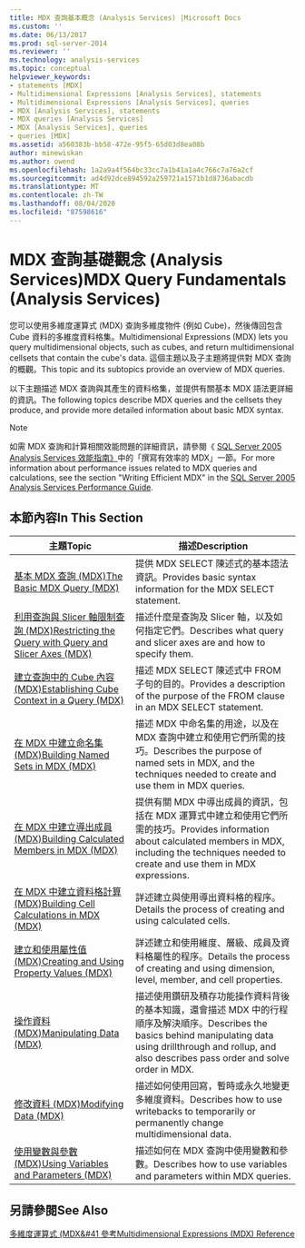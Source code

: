 ```yaml
---
title: MDX 查詢基本概念 (Analysis Services) |Microsoft Docs
ms.custom: ''
ms.date: 06/13/2017
ms.prod: sql-server-2014
ms.reviewer: ''
ms.technology: analysis-services
ms.topic: conceptual
helpviewer_keywords:
- statements [MDX]
- Multidimensional Expressions [Analysis Services], statements
- Multidimensional Expressions [Analysis Services], queries
- MDX [Analysis Services], statements
- MDX queries [Analysis Services]
- MDX [Analysis Services], queries
- queries [MDX]
ms.assetid: a560383b-bb58-472e-95f5-65d03d8ea08b
author: minewiskan
ms.author: owend
ms.openlocfilehash: 1a2a9a4f564bc33cc7a1b41a1a4c766c7a76a2cf
ms.sourcegitcommit: ad4d92dce894592a259721a1571b1d8736abacdb
ms.translationtype: MT
ms.contentlocale: zh-TW
ms.lasthandoff: 08/04/2020
ms.locfileid: "87598616"
---
```

# <a name="mdx-query-fundamentals-analysis-services"></a><span data-ttu-id="7fad7-102">MDX 查詢基礎觀念 (Analysis Services)</span><span class="sxs-lookup"><span data-stu-id="7fad7-102">MDX Query Fundamentals (Analysis Services)</span></span>
  <span data-ttu-id="7fad7-103">您可以使用多維度運算式 (MDX) 查詢多維度物件 (例如 Cube)，然後傳回包含 Cube 資料的多維度資料格集。</span><span class="sxs-lookup"><span data-stu-id="7fad7-103">Multidimensional Expressions (MDX) lets you query multidimensional objects, such as cubes, and return multidimensional cellsets that contain the cube's data.</span></span> <span data-ttu-id="7fad7-104">這個主題以及子主題將提供對 MDX 查詢的概觀。</span><span class="sxs-lookup"><span data-stu-id="7fad7-104">This topic and its subtopics provide an overview of MDX queries.</span></span>  
  
 <span data-ttu-id="7fad7-105">以下主題描述 MDX 查詢與其產生的資料格集，並提供有關基本 MDX 語法更詳細的資訊。</span><span class="sxs-lookup"><span data-stu-id="7fad7-105">The following topics describe MDX queries and the cellsets they produce, and provide more detailed information about basic MDX syntax.</span></span>  
  
> [!NOTE]  
>  <span data-ttu-id="7fad7-106">如需 MDX 查詢和計算相關效能問題的詳細資訊，請參閱《 [SQL Server 2005 Analysis Services 效能指南》](https://docsbay.net/Microsoft-SQL-Server-2005-Analysis-Services-Performance-Guide)中的「撰寫有效率的 MDX」一節。</span><span class="sxs-lookup"><span data-stu-id="7fad7-106">For more information about performance issues related to MDX queries and calculations, see the section "Writing Efficient MDX" in the [SQL Server 2005 Analysis Services Performance Guide](https://docsbay.net/Microsoft-SQL-Server-2005-Analysis-Services-Performance-Guide).</span></span>  
  
## <a name="in-this-section"></a><span data-ttu-id="7fad7-107">本節內容</span><span class="sxs-lookup"><span data-stu-id="7fad7-107">In This Section</span></span>  
  
|<span data-ttu-id="7fad7-108">主題</span><span class="sxs-lookup"><span data-stu-id="7fad7-108">Topic</span></span>|<span data-ttu-id="7fad7-109">描述</span><span class="sxs-lookup"><span data-stu-id="7fad7-109">Description</span></span>|  
|-----------|-----------------|  
|[<span data-ttu-id="7fad7-110">基本 MDX 查詢 &#40;MDX&#41;</span><span class="sxs-lookup"><span data-stu-id="7fad7-110">The Basic MDX Query &#40;MDX&#41;</span></span>](mdx-query-the-basic-query.md)|<span data-ttu-id="7fad7-111">提供 MDX SELECT 陳述式的基本語法資訊。</span><span class="sxs-lookup"><span data-stu-id="7fad7-111">Provides basic syntax information for the MDX SELECT statement.</span></span>|  
|[<span data-ttu-id="7fad7-112">利用查詢與 Slicer 軸限制查詢 &#40;MDX&#41;</span><span class="sxs-lookup"><span data-stu-id="7fad7-112">Restricting the Query with Query and Slicer Axes &#40;MDX&#41;</span></span>](mdx-query-and-slicer-axes-restricting-the-query.md)|<span data-ttu-id="7fad7-113">描述什麼是查詢及 Slicer 軸，以及如何指定它們。</span><span class="sxs-lookup"><span data-stu-id="7fad7-113">Describes what query and slicer axes are and how to specify them.</span></span>|  
|[<span data-ttu-id="7fad7-114">建立查詢中的 Cube 內容 &#40;MDX&#41;</span><span class="sxs-lookup"><span data-stu-id="7fad7-114">Establishing Cube Context in a Query &#40;MDX&#41;</span></span>](establishing-cube-context-in-a-query-mdx.md)|<span data-ttu-id="7fad7-115">描述 MDX SELECT 陳述式中 FROM 子句的目的。</span><span class="sxs-lookup"><span data-stu-id="7fad7-115">Provides a description of the purpose of the FROM clause in an MDX SELECT statement.</span></span>|  
|[<span data-ttu-id="7fad7-116">在 MDX 中建立命名集 &#40;MDX&#41;</span><span class="sxs-lookup"><span data-stu-id="7fad7-116">Building Named Sets in MDX &#40;MDX&#41;</span></span>](mdx-named-sets-building-named-sets.md)|<span data-ttu-id="7fad7-117">描述 MDX 中命名集的用途，以及在 MDX 查詢中建立和使用它們所需的技巧。</span><span class="sxs-lookup"><span data-stu-id="7fad7-117">Describes the purpose of named sets in MDX, and the techniques needed to create and use them in MDX queries.</span></span>|  
|[<span data-ttu-id="7fad7-118">在 MDX 中建立導出成員 &#40;MDX&#41;</span><span class="sxs-lookup"><span data-stu-id="7fad7-118">Building Calculated Members in MDX &#40;MDX&#41;</span></span>](mdx-calculated-members-building-calculated-members.md)|<span data-ttu-id="7fad7-119">提供有關 MDX 中導出成員的資訊，包括在 MDX 運算式中建立和使用它們所需的技巧。</span><span class="sxs-lookup"><span data-stu-id="7fad7-119">Provides information about calculated members in MDX, including the techniques needed to create and use them in MDX expressions.</span></span>|  
|[<span data-ttu-id="7fad7-120">在 MDX 中建立資料格計算 &#40;MDX&#41;</span><span class="sxs-lookup"><span data-stu-id="7fad7-120">Building Cell Calculations in MDX &#40;MDX&#41;</span></span>](../../multidimensional-models-olap-logical-cube-objects/calculations.md)|<span data-ttu-id="7fad7-121">詳述建立與使用導出資料格的程序。</span><span class="sxs-lookup"><span data-stu-id="7fad7-121">Details the process of creating and using calculated cells.</span></span>|  
|[<span data-ttu-id="7fad7-122">建立和使用屬性值 &#40;MDX&#41;</span><span class="sxs-lookup"><span data-stu-id="7fad7-122">Creating and Using Property Values &#40;MDX&#41;</span></span>](../../creating-and-using-property-values-mdx.md)|<span data-ttu-id="7fad7-123">詳述建立和使用維度、層級、成員及資料格屬性的程序。</span><span class="sxs-lookup"><span data-stu-id="7fad7-123">Details the process of creating and using dimension, level, member, and cell properties.</span></span>|  
|[<span data-ttu-id="7fad7-124">操作資料 &#40;MDX&#41;</span><span class="sxs-lookup"><span data-stu-id="7fad7-124">Manipulating Data &#40;MDX&#41;</span></span>](mdx-data-manipulation-manipulating-data.md)|<span data-ttu-id="7fad7-125">描述使用鑽研及積存功能操作資料背後的基本知識，還會描述 MDX 中的行程順序及解決順序。</span><span class="sxs-lookup"><span data-stu-id="7fad7-125">Describes the basics behind manipulating data using drillthrough and rollup, and also describes pass order and solve order in MDX.</span></span>|  
|[<span data-ttu-id="7fad7-126">修改資料 &#40;MDX&#41;</span><span class="sxs-lookup"><span data-stu-id="7fad7-126">Modifying Data &#40;MDX&#41;</span></span>](mdx-data-modification-modifying-data.md)|<span data-ttu-id="7fad7-127">描述如何使用回寫，暫時或永久地變更多維度資料。</span><span class="sxs-lookup"><span data-stu-id="7fad7-127">Describes how to use writebacks to temporarily or permanently change multidimensional data.</span></span>|  
|[<span data-ttu-id="7fad7-128">使用變數與參數 &#40;MDX&#41;</span><span class="sxs-lookup"><span data-stu-id="7fad7-128">Using Variables and Parameters &#40;MDX&#41;</span></span>](using-variables-and-parameters-mdx.md)|<span data-ttu-id="7fad7-129">描述如何在 MDX 查詢中使用變數和參數。</span><span class="sxs-lookup"><span data-stu-id="7fad7-129">Describes how to use variables and parameters within MDX queries.</span></span>|  
  
## <a name="see-also"></a><span data-ttu-id="7fad7-130">另請參閱</span><span class="sxs-lookup"><span data-stu-id="7fad7-130">See Also</span></span>  
 [<span data-ttu-id="7fad7-131">多維度運算式 &#40;MDX&#41 參考</span><span class="sxs-lookup"><span data-stu-id="7fad7-131">Multidimensional Expressions &#40;MDX&#41; Reference</span></span>](/sql/mdx/multidimensional-expressions-mdx-reference)  
  
  
